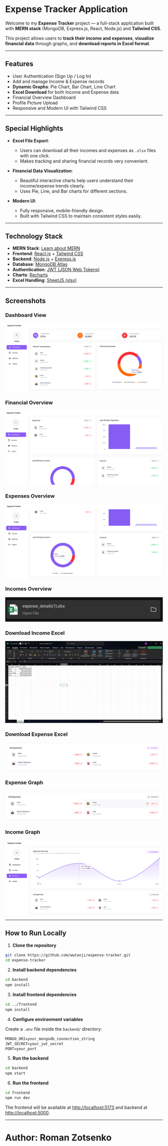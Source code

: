 # Expense Tracker Application

Welcome to my **Expense Tracker** project — a full-stack application built with **MERN stack** (MongoDB, Express.js, React, Node.js) and **Tailwind CSS**.

This project allows users to **track their income and expenses**, **visualize financial data** through graphs, and **download reports in Excel format**.

---

## Features

- User Authentication (Sign Up / Log In)
- Add and manage Income & Expense records
- **Dynamic Graphs**: Pie Chart, Bar Chart, Line Chart
- **Excel Download** for both Income and Expense data
- Financial Overview Dashboard
- Profile Picture Upload
- Responsive and Modern UI with Tailwind CSS

---

## Special Highlights

- **Excel File Export**:
  - Users can download all their incomes and expenses as `.xlsx` files with one click.
  - Makes tracking and sharing financial records very convenient.

- **Financial Data Visualization**:
  - Beautiful interactive charts help users understand their income/expense trends clearly.
  - Uses Pie, Line, and Bar charts for different sections.

- **Modern UI**:
  - Fully responsive, mobile-friendly design.
  - Built with Tailwind CSS to maintain consistent styles easily.

---

## Technology Stack

- **MERN Stack**: [Learn about MERN](https://www.mongodb.com/mern-stack)
- **Frontend**: [React.js](https://react.dev/) + [Tailwind CSS](https://tailwindcss.com/)
- **Backend**: [Node.js](https://nodejs.org/) + [Express.js](https://expressjs.com/)
- **Database**: [MongoDB Atlas](https://www.mongodb.com/atlas/database)
- **Authentication**: [JWT (JSON Web Tokens)](https://jwt.io/)
- **Charts**: [Recharts](https://recharts.org/en-US/)
- **Excel Handling**: [SheetJS (xlsx)](https://sheetjs.com/)

---

## Screenshots

### Dashboard View

![Dashboard](./readme/1.png)

### Financial Overview

![Financial Overview](./readme/2.png)

### Expenses Overview

![Expenses Page](./readme/3.png)

### Incomes Overview

![Incomes Page](./readme/7.png)

### Download Income Excel

![Download Income](./readme/8.png)

### Download Expense Excel

![Download Expense](./readme/6.png)

### Expense Graph

![Expense Graph](./readme/5.png)

### Income Graph

![Income Graph](./readme/4.png)

---

## How to Run Locally

1. **Clone the repository**

```bash
git clone https://github.com/wwtanji/expense-tracker.git
cd expense-tracker
```

2. **Install backend dependencies**

```bash
cd backend
npm install
```

3. **Install frontend dependencies**

```bash
cd ../frontend
npm install
```

4. **Configure environment variables**

Create a `.env` file inside the `backend/` directory:

```env
MONGO_URI=your_mongodb_connection_string
JWT_SECRET=your_jwt_secret
PORT=your_port
```

5. **Run the backend**

```bash
cd backend
npm start
```

6. **Run the frontend**

```bash
cd frontend
npm run dev
```

The frontend will be available at [http://localhost:5173](http://localhost:5173) and backend at [http://localhost:5000](http://localhost:5000).

---

# Author: Roman Zotsenko
